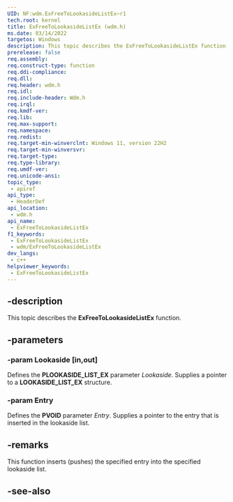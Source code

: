 ```yaml
---
UID: NF:wdm.ExFreeToLookasideListEx~r1
tech.root: kernel
title: ExFreeToLookasideListEx (wdm.h)
ms.date: 03/14/2022
targetos: Windows
description: This topic describes the ExFreeToLookasideListEx function.
prerelease: false
req.assembly: 
req.construct-type: function
req.ddi-compliance: 
req.dll: 
req.header: wdm.h
req.idl: 
req.include-header: Wdm.h
req.irql: 
req.kmdf-ver: 
req.lib: 
req.max-support: 
req.namespace: 
req.redist: 
req.target-min-winverclnt: Windows 11, version 22H2
req.target-min-winversvr: 
req.target-type: 
req.type-library: 
req.umdf-ver: 
req.unicode-ansi: 
topic_type:
 - apiref
api_type:
 - HeaderDef
api_location:
 - wdm.h
api_name:
 - ExFreeToLookasideListEx
f1_keywords:
 - ExFreeToLookasideListEx
 - wdm/ExFreeToLookasideListEx
dev_langs:
 - c++
helpviewer_keywords:
 - ExFreeToLookasideListEx
---
```


## -description

This topic describes the **ExFreeToLookasideListEx** function.

## -parameters

### -param Lookaside [in,out]

Defines the **PLOOKASIDE_LIST_EX** parameter *Lookaside*. Supplies a pointer to a **LOOKASIDE_LIST_EX** structure.

### -param Entry

Defines the **PVOID** parameter *Entry*. Supplies a pointer to the entry that is inserted in the lookaside list.

## -remarks

This function inserts (pushes) the specified entry into the specified lookaside list.

## -see-also
